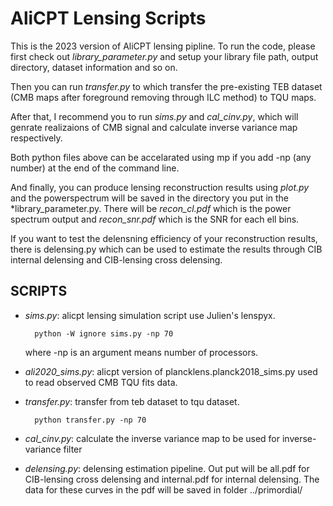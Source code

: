 # AliCPT Lensing Scripts
This is the 2023 version of AliCPT lensing pipline. To run the code, please first check out *library_parameter.py* and setup your library file path, output directory, dataset information and so on.

Then you can run *transfer.py* to which transfer the pre-existing TEB dataset (CMB maps after foreground removing through ILC method) to TQU maps.

After that, I recommend you to run *sims.py* and *cal_cinv.py*, which will genrate realizaions of CMB signal and calculate inverse variance map respectively.

Both python files above can be accelarated using mp if you add -np (any number) at the end of the command line.

And finally, you can produce lensing reconstruction results using *plot.py* and the powerspectrum will be saved in the directory you put in the *library_parameter.py. There will be *recon_cl.pdf*  which is the power spectrum output and *recon_snr.pdf* which is the SNR for each ell bins.

If you want to test the delensning efficiency of your reconstruction results, there is delensing.py which can be used to estimate the results through CIB internal delensing and CIB-lensing cross delensing.

## SCRIPTS

- *sims.py*: alicpt lensing simulation script use Julien's lenspyx.
        
        python -W ignore sims.py -np 70

  where -np is an argument means number of processors.

- *ali2020_sims.py*: alicpt version of plancklens.planck2018_sims.py used to read observed CMB TQU fits data.
  
- *transfer.py*: transfer from teb dataset to tqu dataset.
  
        python transfer.py -np 70

- *cal_cinv.py*: calculate the inverse variance map to be used for inverse-variance filter

- *delensing.py*: delensing estimation pipeline. Out put will be all.pdf for CIB-lensing cross delensing and internal.pdf for internal delensing. The data for these curves in the pdf will be saved in folder ../primordial/
  
